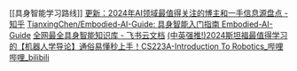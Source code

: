 [[具身智能学习路线]]
[更新：2024年AI领域最值得关注的博主和一手信息源盘点 - 知乎](https://zhuanlan.zhihu.com/p/682110383)
[TianxingChen/Embodied-AI-Guide: 具身智能入门指南 Embodied-AI-Guide](https://github.com/TianxingChen/Embodied-AI-Guide/tree/main)
[⁣​‬⁡⁣​⁤⁣﻿‌​​‌​⁡﻿⁡‌‌‬‍‬‍‍‬​⁡⁢﻿⁢​﻿⁤‬‌​⁡​‌‌‬‍⁤‌⁣⁤‍​‌全网最全具身智能知识库 - 飞书云文档](https://yv6uc1awtjc.feishu.cn/wiki/WPTzw9ON0ivIVrkLjVocNZh8nLf)
[(中英强推!)2024斯坦福最值得学习的【机器人学导论】通俗易懂秒上手！CS223A-Introduction To Robotics_哔哩哔哩_bilibili](https://www.bilibili.com/video/BV17T421k78T/?spm_id_from=333.337.search-card.all.click&vd_source=f129459aae6c6657e79d179b353113ae)

